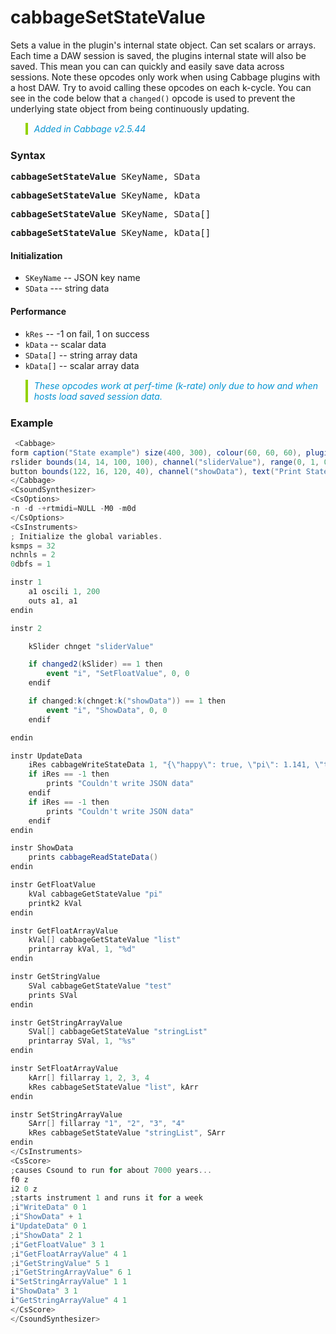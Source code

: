 # cabbageSetStateValue

Sets a value in the plugin's internal state object. Can set scalars or arrays. Each time a DAW session is saved, the plugins internal state will also be saved. This mean you can can quickly and easily save data across sessions. Note these opcodes only work when using Cabbage plugins with a host DAW. Try to avoid calling these opcodes on each k-cycle. You can see in the code below that a `changed()` opcode is used to prevent the underlying state object from being continuously updating. 

<blockquote style="font-style:italic;border-left:10px solid #93d200;color:rgb(3, 147, 210);padding:1px;padding-left:10px;margin-top:0px;margin-bottom:1px;border-left-width:0.25rem"> Added in Cabbage v2.5.44</blockquote>


### Syntax

<pre><b>cabbageSetStateValue</b> SKeyName, SData</pre>
<pre><b>cabbageSetStateValue</b> SKeyName, kData</pre>
<pre><b>cabbageSetStateValue</b> SKeyName, SData[]</pre>
<pre><b>cabbageSetStateValue</b> SKeyName, kData[]</pre>

#### Initialization

* `SKeyName` -- JSON key name 
* `SData` --- string data

#### Performance

* `kRes` -- -1 on fail, 1 on success
* `kData` -- scalar data
* `SData[]` -- string array data
* `kData[]` -- scalar array data

<blockquote style="font-style:italic;border-left:10px solid #93d200;color:rgb(3, 147, 210);padding:1px;padding-left:10px;margin-top:0px;margin-bottom:1px;border-left-width:0.25rem"> These opcodes work at perf-time (k-rate) only due to how and when hosts load saved session data.</blockquote>

### Example

```csharp
 <Cabbage>
form caption("State example") size(400, 300), colour(60, 60, 60), pluginId("def1")
rslider bounds(14, 14, 100, 100), channel("sliderValue"), range(0, 1, 0.5, 1, 0.01), text("SliderValue"), trackerColour(0, 255, 0, 255), outlineColour(0, 0, 0, 50), textColour(0, 0, 0, 255)
button bounds(122, 16, 120, 40), channel("showData"), text("Print State Data")
</Cabbage>
<CsoundSynthesizer>
<CsOptions>
-n -d -+rtmidi=NULL -M0 -m0d 
</CsOptions>
<CsInstruments>
; Initialize the global variables. 
ksmps = 32
nchnls = 2
0dbfs = 1

instr 1
    a1 oscili 1, 200
    outs a1, a1
endin

instr 2

    kSlider chnget "sliderValue"

    if changed2(kSlider) == 1 then
        event "i", "SetFloatValue", 0, 0
    endif

    if changed:k(chnget:k("showData")) == 1 then
        event "i", "ShowData", 0, 0
    endif

endin

instr UpdateData
    iRes cabbageWriteStateData 1, "{\"happy\": true, \"pi\": 1.141, \"test\": \"hello\", \"list\":[1, 0, 2, 3, 4, 5, 2, 3, 6],\"stringList\":[\"hi\", \"who\", \"goes\", \"there\"]"
    if iRes == -1 then
        prints "Couldn't write JSON data"
    endif
    if iRes == -1 then
        prints "Couldn't write JSON data"
    endif
endin

instr ShowData
    prints cabbageReadStateData()
endin

instr GetFloatValue
    kVal cabbageGetStateValue "pi"
    printk2 kVal
endin

instr GetFloatArrayValue
    kVal[] cabbageGetStateValue "list"
    printarray kVal, 1, "%d"
endin

instr GetStringValue
    SVal cabbageGetStateValue "test"
    prints SVal
endin

instr GetStringArrayValue
    SVal[] cabbageGetStateValue "stringList"
    printarray SVal, 1, "%s"
endin

instr SetFloatArrayValue
    kArr[] fillarray 1, 2, 3, 4
    kRes cabbageSetStateValue "list", kArr
endin

instr SetStringArrayValue
    SArr[] fillarray "1", "2", "3", "4"
    kRes cabbageSetStateValue "stringList", SArr
endin
</CsInstruments>
<CsScore>
;causes Csound to run for about 7000 years...
f0 z
i2 0 z
;starts instrument 1 and runs it for a week
;i"WriteData" 0 1
;i"ShowData" + 1  
i"UpdateData" 0 1
;i"ShowData" 2 1
;i"GetFloatValue" 3 1
;i"GetFloatArrayValue" 4 1
;i"GetStringValue" 5 1
;i"GetStringArrayValue" 6 1
i"SetStringArrayValue" 1 1
i"ShowData" 3 1
i"GetStringArrayValue" 4 1
</CsScore>
</CsoundSynthesizer>

```


